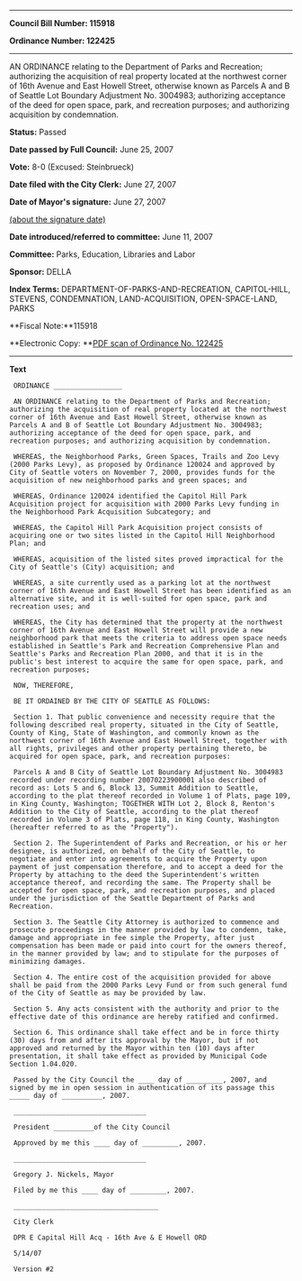 

********

**Council Bill Number: 115918**
   
**Ordinance Number: 122425**
********

 AN ORDINANCE relating to the Department of Parks and Recreation; authorizing the acquisition of real property located at the northwest corner of 16th Avenue and East Howell Street, otherwise known as Parcels A and B of Seattle Lot Boundary Adjustment No. 3004983; authorizing acceptance of the deed for open space, park, and recreation purposes; and authorizing acquisition by condemnation.

**Status:** Passed
   
**Date passed by Full Council:** June 25, 2007
   
**Vote:** 8-0 (Excused: Steinbrueck)
   
**Date filed with the City Clerk:** June 27, 2007
   
**Date of Mayor's signature:** June 27, 2007
   
[(about the signature date)](/~public/approvaldate.htm)
   
   
   
**Date introduced/referred to committee:** June 11, 2007
   
**Committee:** Parks, Education, Libraries and Labor
   
**Sponsor:** DELLA
   
   
**Index Terms:** DEPARTMENT-OF-PARKS-AND-RECREATION, CAPITOL-HILL, STEVENS, CONDEMNATION, LAND-ACQUISITION, OPEN-SPACE-LAND, PARKS

**Fiscal Note:**115918

**Electronic Copy: **[PDF scan of Ordinance No. 122425](/~archives/Ordinances/Ord_122425.pdf)

********

**Text**
   
```
 ORDINANCE _________________

 AN ORDINANCE relating to the Department of Parks and Recreation; authorizing the acquisition of real property located at the northwest corner of 16th Avenue and East Howell Street, otherwise known as Parcels A and B of Seattle Lot Boundary Adjustment No. 3004983; authorizing acceptance of the deed for open space, park, and recreation purposes; and authorizing acquisition by condemnation.

 WHEREAS, the Neighborhood Parks, Green Spaces, Trails and Zoo Levy (2000 Parks Levy), as proposed by Ordinance 120024 and approved by City of Seattle voters on November 7, 2000, provides funds for the acquisition of new neighborhood parks and green spaces; and

 WHEREAS, Ordinance 120024 identified the Capitol Hill Park Acquisition project for acquisition with 2000 Parks Levy funding in the Neighborhood Park Acquisition Subcategory; and

 WHEREAS, the Capitol Hill Park Acquisition project consists of acquiring one or two sites listed in the Capitol Hill Neighborhood Plan; and

 WHEREAS, acquisition of the listed sites proved impractical for the City of Seattle's (City) acquisition; and

 WHEREAS, a site currently used as a parking lot at the northwest corner of 16th Avenue and East Howell Street has been identified as an alternative site, and it is well-suited for open space, park and recreation uses; and

 WHEREAS, the City has determined that the property at the northwest corner of 16th Avenue and East Howell Street will provide a new neighborhood park that meets the criteria to address open space needs established in Seattle's Park and Recreation Comprehensive Plan and Seattle's Parks and Recreation Plan 2000, and that it is in the public's best interest to acquire the same for open space, park, and recreation purposes;

 NOW, THEREFORE,

 BE IT ORDAINED BY THE CITY OF SEATTLE AS FOLLOWS:

 Section 1. That public convenience and necessity require that the following described real property, situated in the City of Seattle, County of King, State of Washington, and commonly known as the northwest corner of 16th Avenue and East Howell Street, together with all rights, privileges and other property pertaining thereto, be acquired for open space, park, and recreation purposes:

 Parcels A and B City of Seattle Lot Boundary Adjustment No. 3004983 recorded under recording number 20070223900001 also described of record as: Lots 5 and 6, Block 13, Summit Addition to Seattle, according to the plat thereof recorded in Volume 1 of Plats, page 109, in King County, Washington; TOGETHER WITH Lot 2, Block 8, Renton's Addition to the City of Seattle, according to the plat thereof recorded in Volume 3 of Plats, page 118, in King County, Washington (hereafter referred to as the "Property").

 Section 2. The Superintendent of Parks and Recreation, or his or her designee, is authorized, on behalf of the City of Seattle, to negotiate and enter into agreements to acquire the Property upon payment of just compensation therefore, and to accept a deed for the Property by attaching to the deed the Superintendent's written acceptance thereof, and recording the same. The Property shall be accepted for open space, park, and recreation purposes, and placed under the jurisdiction of the Seattle Department of Parks and Recreation.

 Section 3. The Seattle City Attorney is authorized to commence and prosecute proceedings in the manner provided by law to condemn, take, damage and appropriate in fee simple the Property, after just compensation has been made or paid into court for the owners thereof, in the manner provided by law; and to stipulate for the purposes of minimizing damages.

 Section 4. The entire cost of the acquisition provided for above shall be paid from the 2000 Parks Levy Fund or from such general fund of the City of Seattle as may be provided by law.

 Section 5. Any acts consistent with the authority and prior to the effective date of this ordinance are hereby ratified and confirmed.

 Section 6. This ordinance shall take effect and be in force thirty (30) days from and after its approval by the Mayor, but if not approved and returned by the Mayor within ten (10) days after presentation, it shall take effect as provided by Municipal Code Section 1.04.020.

 Passed by the City Council the ____ day of _________, 2007, and signed by me in open session in authentication of its passage this _____ day of __________, 2007.

 _________________________________

 President __________of the City Council

 Approved by me this ____ day of _________, 2007.

 _________________________________

 Gregory J. Nickels, Mayor

 Filed by me this ____ day of _________, 2007.

 ____________________________________

 City Clerk

 DPR E Capital Hill Acq - 16th Ave & E Howell ORD

 5/14/07

 Version #2

```
